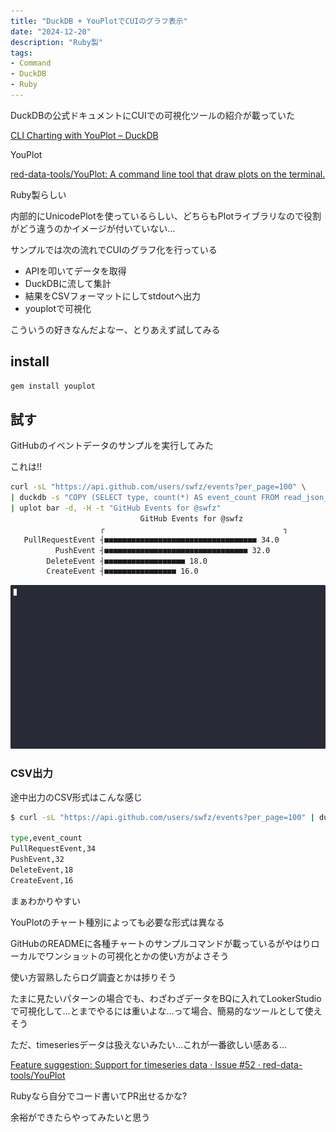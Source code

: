 ```yaml
---
title: "DuckDB + YouPlotでCUIのグラフ表示"
date: "2024-12-20"
description: "Ruby製"
tags:
- Command
- DuckDB
- Ruby
---
```


DuckDBの公式ドキュメントにCUIでの可視化ツールの紹介が載っていた

[CLI Charting with YouPlot – DuckDB](https://duckdb.org/docs/guides/data_viewers/youplot.html)

YouPlot

[red-data-tools/YouPlot: A command line tool that draw plots on the terminal.](https://github.com/red-data-tools/YouPlot)

Ruby製らしい

内部的にUnicodePlotを使っているらしい、どちらもPlotライブラリなので役割がどう違うのかイメージが付いていない…

サンプルでは次の流れでCUIのグラフ化を行っている

- APIを叩いてデータを取得
- DuckDBに流して集計
- 結果をCSVフォーマットにしてstdoutへ出力
- youplotで可視化


こういうの好きなんだよなー、とりあえず試してみる

## install

```bash
gem install youplot
```

## 試す

GitHubのイベントデータのサンプルを実行してみた

これは!!

```bash
curl -sL "https://api.github.com/users/swfz/events?per_page=100" \
| duckdb -s "COPY (SELECT type, count(*) AS event_count FROM read_json_auto('/dev/stdin') GROUP BY 1 ORDER BY 2 DESC LIMIT 10) TO '/dev/stdout' WITH (FORMAT 'csv', HEADER)" \
| uplot bar -d, -H -t "GitHub Events for @swfz"  
                             GitHub Events for @swfz
                    ┌                                        ┐
   PullRequestEvent ┤■■■■■■■■■■■■■■■■■■■■■■■■■■■■■■■■■■ 34.0
          PushEvent ┤■■■■■■■■■■■■■■■■■■■■■■■■■■■■■■■■ 32.0
        DeleteEvent ┤■■■■■■■■■■■■■■■■■■ 18.0
        CreateEvent ┤■■■■■■■■■■■■■■■■ 16.0
```

![alt](duckdb_youplot01.gif)

### CSV出力

途中出力のCSV形式はこんな感じ

```bash
$ curl -sL "https://api.github.com/users/swfz/events?per_page=100" | duckdb -s "COPY (SELECT type, count(*) AS event_count FROM read_json_auto('/dev/stdin') GROUP BY 1 ORDER BY 2 DESC LIMIT 10) TO '/dev/stdout' WITH (FORMAT 'csv', HEADER)"

type,event_count
PullRequestEvent,34
PushEvent,32
DeleteEvent,18
CreateEvent,16
```

まぁわかりやすい

YouPlotのチャート種別によっても必要な形式は異なる

GitHubのREADMEに各種チャートのサンプルコマンドが載っているがやはりローカルでワンショットの可視化とかの使い方がよさそう

使い方習熟したらログ調査とかは捗りそう

たまに見たいパターンの場合でも、わざわざデータをBQに入れてLookerStudioで可視化して…とまでやるには重いよな…って場合、簡易的なツールとして使えそう

ただ、timeseriesデータは扱えないみたい…これが一番欲しい感ある…

[Feature suggestion: Support for timeseries data · Issue #52 · red-data-tools/YouPlot](https://github.com/red-data-tools/YouPlot/issues/52)

Rubyなら自分でコード書いてPR出せるかな?

<!-- textlint-disable ja-technical-writing/ja-no-weak-phrase -->
余裕ができたらやってみたいと思う
<!-- textlint-enable ja-technical-writing/ja-no-weak-phrase -->


